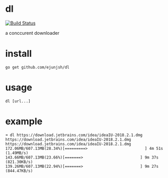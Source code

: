 # dl

[![Build Status](https://travis-ci.org/ejunjsh/dl.svg?branch=master)](https://travis-ci.org/ejunjsh/dl)

a conccurent downloader

# install

    go get github.com/ejunjsh/dl

# usage

    dl [url...]

# example


    ➜ dl https://download.jetbrains.com/idea/ideaIU-2018.2.1.dmg https://download.jetbrains.com/idea/ideaIU-2018.2.1.dmg https://download.jetbrains.com/idea/ideaIU-2018.2.1.dmg
    172.06MB/607.13MB(28.34%)[=========>                         ] 4m 51s (1.49MB/s)
    143.66MB/607.13MB(23.66%)[=======>                         ] 9m 37s (821.30KB/s)
    139.26MB/607.13MB(22.94%)[=======>                         ] 9m 27s (844.47KB/s)
